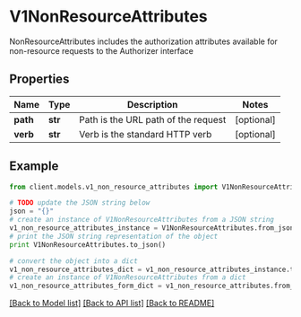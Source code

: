 # V1NonResourceAttributes

NonResourceAttributes includes the authorization attributes available for non-resource requests to the Authorizer interface

## Properties
Name | Type | Description | Notes
------------ | ------------- | ------------- | -------------
**path** | **str** | Path is the URL path of the request | [optional] 
**verb** | **str** | Verb is the standard HTTP verb | [optional] 

## Example

```python
from client.models.v1_non_resource_attributes import V1NonResourceAttributes

# TODO update the JSON string below
json = "{}"
# create an instance of V1NonResourceAttributes from a JSON string
v1_non_resource_attributes_instance = V1NonResourceAttributes.from_json(json)
# print the JSON string representation of the object
print V1NonResourceAttributes.to_json()

# convert the object into a dict
v1_non_resource_attributes_dict = v1_non_resource_attributes_instance.to_dict()
# create an instance of V1NonResourceAttributes from a dict
v1_non_resource_attributes_form_dict = v1_non_resource_attributes.from_dict(v1_non_resource_attributes_dict)
```
[[Back to Model list]](../README.md#documentation-for-models) [[Back to API list]](../README.md#documentation-for-api-endpoints) [[Back to README]](../README.md)



